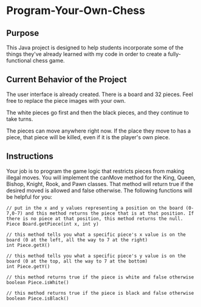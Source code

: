 # Program-Your-Own-Chess

## Purpose
This Java project is designed to help students incorporate some of the things they've already learned with my code in order to create a fully-functional chess game.

## Current Behavior of the Project
The user interface is already created. There is a board and 32 pieces. Feel free to replace the piece images with your own.

The white pieces go first and then the black pieces, and they continue to take turns.

The pieces can move anywhere right now. If the place they move to has a piece, that piece will be killed, even if it is the player's own piece.

## Instructions
Your job is to program the game logic that restricts pieces from making illegal moves. You will implement the canMove method for the King, Queen, Bishop, Knight, Rook, and Pawn classes. That method will return true if the desired moved is allowed and false otherwise. The following functions will be helpful for you:

```
// put in the x and y values representing a position on the board (0-7,0-7) and this method returns the piece that is at that position. If there is no piece at that position, this method returns the null.
Piece Board.getPiece(int x, int y) 

// this method tells you what a specific piece's x value is on the board (0 at the left, all the way to 7 at the right)
int Piece.getX()

// this method tells you what a specific piece's y value is on the board (0 at the top, all the way to 7 at the bottom)
int Piece.getY()

// this method returns true if the piece is white and false otherwise
boolean Piece.isWhite()

// this method returns true if the piece is black and false otherwise
boolean Piece.isBlack()
```
